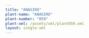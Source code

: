 ```yaml
---
title: "ANAGIRO"
plant-name: "ANAGIRO"
plant-number: "059"
plant-xml: /assets/xml/plant059.xml
layout: single-xml
---
```

